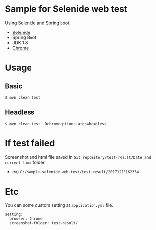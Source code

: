 # Sample for Selenide web test
Using Selenide and Spring boot.
- [Selenide](http://selenide.org/)
- Spring Boot
- JDK 1.8
- [Chrome](https://www.google.com/chrome/browser/desktop/index.html)

# Usage
## Basic
```
$ mvn clean test
```

## Headless
```
$ mvn clean test -Dchromeoptions.args=headless
```

# If test failed
Screenshot and html file saved in `Git repository/test-result/Date and current time` folder.

- ex) `C:/sample-selenide-web-test/test-result/20171213162334`

# Etc
You can some custom setting at `application.yml` file.
```
setting:
  browser: Chrome
  screenshot-folder: test-result/

```